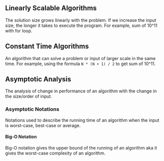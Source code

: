 ## Linearly Scalable Algorithms

The solution size grows linearly with the problem. If we increase the input size, the longer it takes to execute the program. For example, sum of 10^11 with for loop.

## Constant Time Algorithms

An algorithm that can solve a problem or input of larger scale in the same time. For example, using the formula `N * (N + 1) / 2` to get sum of 10^11.

## Asymptotic Analysis

The analysis of change in performance of an algorithm with the change in the size/order of input.

### Asymptotic Notations

Notations used to describe the running time of an algorithm when the input is worst-case, best-case or average.

#### Big-O Notation

Big-O notation gives the upper bound of the running of an algorithm aka it gives the worst-case complexity of an algorithm.

